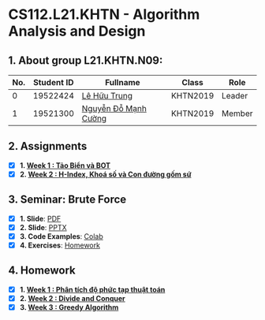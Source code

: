 # CS112.L21.KHTN - Algorithm Analysis and Design

## 1. About group L21.KHTN.N09:

| No. | Student ID | Fullname | Class | Role |
| --- | --- | --- | --- | --- |
| 0 | 19522424 | [Lê Hữu Trung](https://github.com/lehuutrung1412) | KHTN2019 | Leader |
| 1 | 19521300 | [Nguyễn Đỗ Mạnh Cường](https://github.com/cuongnguyen1402) | KHTN2019 | Member |

## 2. Assignments

- [x] **1. [Week 1 : Tảo Biển và BOT](https://github.com/lehuutrung1412/CS112.L21.KHTN/tree/main/Assignments/Week_1)**
- [x] **2. [Week 2 : H-Index, Khoá số và Con đường gốm sứ](https://github.com/lehuutrung1412/CS112.L21.KHTN/tree/main/Assignments/Week_2)**

## 3. Seminar: Brute Force

- [x] **1. Slide**: [PDF](https://github.com/lehuutrung1412/CS112.L21.KHTN/blob/main/Seminar/CS112.L21.KHTN.N09_BruteForce.pdf)
- [x] **2. Slide**: [PPTX](https://github.com/lehuutrung1412/CS112.L21.KHTN/blob/main/Seminar/CS112.L21.KHTN.N09_BruteForce.pptx)
- [x] **3. Code Examples**: [Colab](https://github.com/lehuutrung1412/CS112.L21.KHTN/blob/main/Seminar/Brute_Force_Examples.ipynb)
- [x] **4. Exercises**: [Homework](https://www.hackerrank.com/brute-force-homework-l21-khtn-n09)

## 4. Homework

- [x] **1. [Week 1 : Phân tích độ phức tạp thuật toán](https://github.com/lehuutrung1412/CS112.L21.KHTN/tree/main/Homework/Week_1)**
- [x] **2. [Week 2 : Divide and Conquer](https://github.com/lehuutrung1412/CS112.L21.KHTN/tree/main/Homework/Week_2)**
- [x] **3. [Week 3 : Greedy Algorithm](https://drive.google.com/drive/u/1/folders/1IT9hTV7PeHPE7GcwvOms5vi_gS2W1dON)**